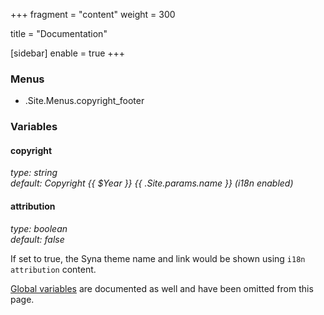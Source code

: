 +++
fragment = "content"
weight = 300

title = "Documentation"

[sidebar]
  enable = true
+++

### Menus

- .Site.Menus.copyright_footer

### Variables

#### copyright
*type: string*  
*default: Copyright {{ $Year }} {{ .Site.params.name }} (i18n enabled)*

#### attribution
*type: boolean*  
*default: false*

If set to true, the Syna theme name and link would be shown using `i18n attribution` content.

[Global variables](/docs/global-variables) are documented as well and have been omitted from this page.
